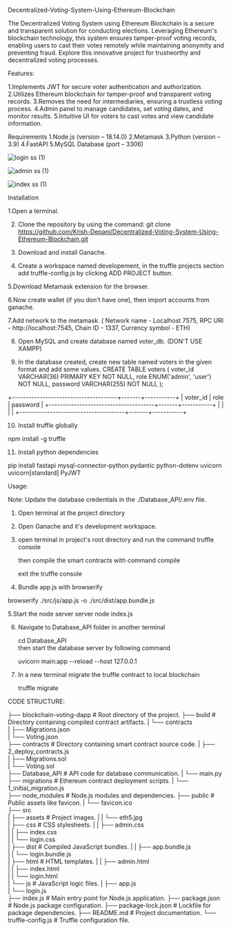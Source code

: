 Decentralized-Voting-System-Using-Ethereum-Blockchain


The Decentralized Voting System using Ethereum Blockchain is a secure and transparent solution for conducting elections. Leveraging Ethereum's blockchain technology, this system ensures tamper-proof voting records, enabling users to cast their votes remotely while maintaining anonymity and preventing fraud. Explore this innovative project for trustworthy and decentralized voting processes.


Features:

1.Implements JWT for secure voter authentication and authorization.
2.Utilizes Ethereum blockchain for tamper-proof and transparent voting records.
3.Removes the need for intermediaries, ensuring a trustless voting process.
4.Admin panel to manage candidates, set voting dates, and monitor results.
5.Intuitive UI for voters to cast votes and view candidate information.


Requirements
1.Node.js (version – 18.14.0)
2.Metamask
3.Python (version – 3.9)
4.FastAPI
5.MySQL Database (port – 3306)

![login ss (1)](https://github.com/user-attachments/assets/d98dcb46-fa1b-45a7-9fe3-400b57903409)


![admin ss (1)](https://github.com/user-attachments/assets/ad3cc21f-115b-422b-8314-d342ee89fee7)



![index ss (1)](https://github.com/user-attachments/assets/644fa19e-0dcc-462a-84f3-c3a0095c2016)


Installation

1.Open a terminal.

2. Clone the repository by using the command:
 git clone https://github.com/Krish-Depani/Decentralized-Voting-System-Using-Ethereum-Blockchain.git

3. Download and install Ganache.
4. Create a workspace named developement, in the truffle projects section add truffle-config.js by clicking ADD PROJECT button.

5.Download Metamask extension for the browser.

6.Now create wallet (if you don't have one), then import accounts from ganache.

7.Add network to the metamask. ( Network name - Localhost 7575, RPC URl - http://localhost:7545, Chain ID - 1337, Currency symbol - ETH)

8. Open MySQL and create database named voter_db. (DON'T USE XAMPP)

9. In the database created, create new table named voters in the given format and add some values.
           CREATE TABLE voters (
    voter_id VARCHAR(36) PRIMARY KEY NOT NULL,
    role ENUM('admin', 'user') NOT NULL,
    password VARCHAR(255) NOT NULL
    );

 +--------------------------------------+-------+-----------+
 | voter_id                             | role  | password  |
 +--------------------------------------+-------+-----------+
 |                                      |       |           |
 +--------------------------------------+-------+-----------+

10. Install truffle globally

npm install -g truffle

11. Install python dependencies

pip install fastapi mysql-connector-python pydantic python-dotenv uvicorn uvicorn[standard] PyJWT

Usage:

Note: Update the database credentials in the ./Database_API/.env file.

1. Open terminal at the project directory

2. Open Ganache and it's development workspace.

3. open terminal in project's root directory and run the command
     truffle console

   then compile the smart contracts with command
    compile

   exit the truffle console


4. Bundle app.js with browserify

 browserify ./src/js/app.js -o ./src/dist/app.bundle.js


5.Start the node server server
   node index.js

6. Navigate to Database_API folder in another terminal
   
   cd Database_API  
  then start the database server by following command

   uvicorn main:app --reload --host 127.0.0.1

7. In a new terminal migrate the truffle contract to local blockchain

   truffle migrate

CODE STRUCTURE:

├── blockchain-voting-dapp            # Root directory of the project.
    ├── build                         # Directory containing compiled contract artifacts.
    |   └── contracts                 
    |       ├── Migrations.json       
    |       └── Voting.json           
    ├── contracts                     # Directory containing smart contract source code.
    |   ├── 2_deploy_contracts.js     
    |   ├── Migrations.sol            
    |   └── Voting.sol                
    ├── Database_API                  # API code for database communication.
    |   └── main.py                   
    ├── migrations                    # Ethereum contract deployment scripts.
    |   └── 1_initial_migration.js    
    ├── node_modules                  # Node.js modules and dependencies.
    ├── public                        # Public assets like favicon.
    |   └── favicon.ico               
    ├── src                           
    |   ├── assets                    # Project images.
    |   |   └── eth5.jpg              
    |   ├── css                       # CSS stylesheets.
    |   |   ├── admin.css             
    |   |   ├── index.css             
    |   |   └── login.css             
    |   ├── dist                      # Compiled JavaScript bundles.
    |   |   ├── app.bundle.js         
    |   |   └── login.bundle.js       
    |   ├── html                      # HTML templates.
    |   |   ├── admin.html            
    |   |   ├── index.html            
    |   |   └── login.html            
    |   └── js                        # JavaScript logic files.
    |       ├── app.js                
    |       └── login.js              
    ├── index.js                      # Main entry point for Node.js application.
    ├── package.json                  # Node.js package configuration.
    ├── package-lock.json             # Lockfile for package dependencies.
    ├── README.md                     # Project documentation.
    └── truffle-config.js                    # Truffle configuration file.





